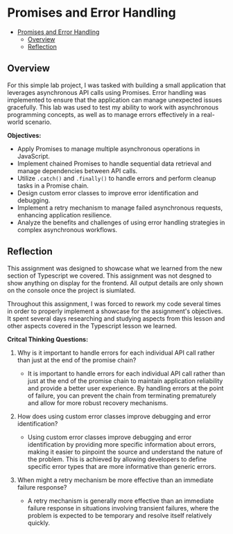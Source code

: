 # Promises and Error Handling

- [Promises and Error Handling](#promises-and-error-handling)
  - [Overview](#overview)
  - [Reflection](#reflection)

## Overview

For this simple lab project, I was tasked with building a small application that leverages asynchronous API calls using Promises. Error handling was implemented to ensure that the application can manage unexpected issues gracefully. This lab was used to test my ability to work with asynchronous programming concepts, as well as to manage errors effectively in a real-world scenario.

**Objectives:**

- Apply Promises to manage multiple asynchronous operations in JavaScript.
- Implement chained Promises to handle sequential data retrieval and manage dependencies between API calls.
- Utilize `.catch()` and `.finally()` to handle errors and perform cleanup tasks in a Promise chain.
- Design custom error classes to improve error identification and debugging.
- Implement a retry mechanism to manage failed asynchronous requests, enhancing application resilience.
- Analyze the benefits and challenges of using error handling strategies in complex asynchronous workflows.

## Reflection

This assignment was designed to showcase what we learned from the new section of Typescript we covered. This assignment was not desgned to show anything on display for the frontend. All output details are only shown on the console once the project is siumlated.

Throughout this assignment, I was forced to rework my code several times in order to properly implement a showcase for the assignment's objectives. It spent several days researching and studying aspects from this lesson and other aspects covered in the Typescript lesson we learned.

**Critcal Thinking Questions:**

1. Why is it important to handle errors for each individual API call rather than just at the end of the promise chain?

   - It is important to handle errors for each individual API call rather than just at the end of the promise chain to maintain application reliability and provide a better user experience. By handling errors at the point of failure, you can prevent the chain from terminating prematurely and allow for more robust recovery mechanisms.

2. How does using custom error classes improve debugging and error identification?

   - Using custom error classes improve debugging and error identification by providing more specific information about errors, making it easier to pinpoint the source and understand the nature of the problem. This is achieved by allowing developers to define specific error types that are more informative than generic errors.

3. When might a retry mechanism be more effective than an immediate failure response?

   - A retry mechanism is generally more effective than an immediate failure response in situations involving transient failures, where the problem is expected to be temporary and resolve itself relatively quickly.
